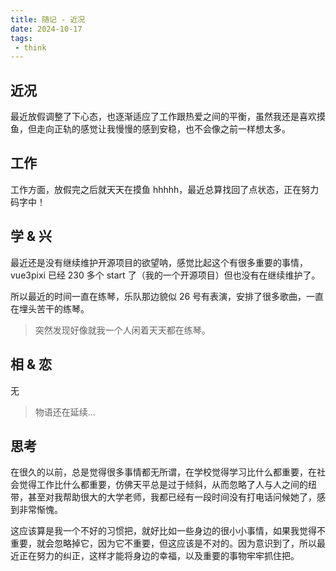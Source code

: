 ```yaml
---
title: 随记 - 近况
date: 2024-10-17
tags:
 - think
---
```


<meting-js type="song" theme="var(--hy-c-primary)" server="netease"  id="518894119" autoplay="true" />

## 近况

最近放假调整了下心态，也逐渐适应了工作跟热爱之间的平衡，虽然我还是喜欢摸鱼，但走向正轨的感觉让我慢慢的感到安稳，也不会像之前一样想太多。

## 工作

工作方面，放假完之后就天天在摸鱼 hhhhh，最近总算找回了点状态，正在努力码字中！

<hairy-image style="max-width: 650px" src="https://pic.imgdb.cn/item/670f7e53d29ded1a8c0e3c89.jpg" />

<!-- more -->

## 学 & 兴

最近还是没有继续维护开源项目的欲望呐，感觉比起这个有很多重要的事情，vue3pixi 已经 230 多个 start 了（我的一个开源项目）但也没有在继续维护了。

所以最近的时间一直在练琴，乐队那边貌似 26 号有表演，安排了很多歌曲，一直在埋头苦干的练琴。

> 突然发现好像就我一个人闲着天天都在练琴。

## 相 & 恋

<!-- B 站认识了一个女孩，真诚可爱，最近一直在跟她联系，开心！ -->

无

> 物语还在延续...

## 思考

在很久的以前，总是觉得很多事情都无所谓，在学校觉得学习比什么都重要，在社会觉得工作比什么都重要，仿佛天平总是过于倾斜，从而忽略了人与人之间的纽带，甚至对我帮助很大的大学老师，我都已经有一段时间没有打电话问候她了，感到非常惭愧。

这应该算是我一个不好的习惯把，就好比如一些身边的很小小事情，如果我觉得不重要，就会忽略掉它，因为它不重要，但这应该是不对的。因为意识到了，所以最近正在努力的纠正，这样才能将身边的幸福，以及重要的事物牢牢抓住把。
